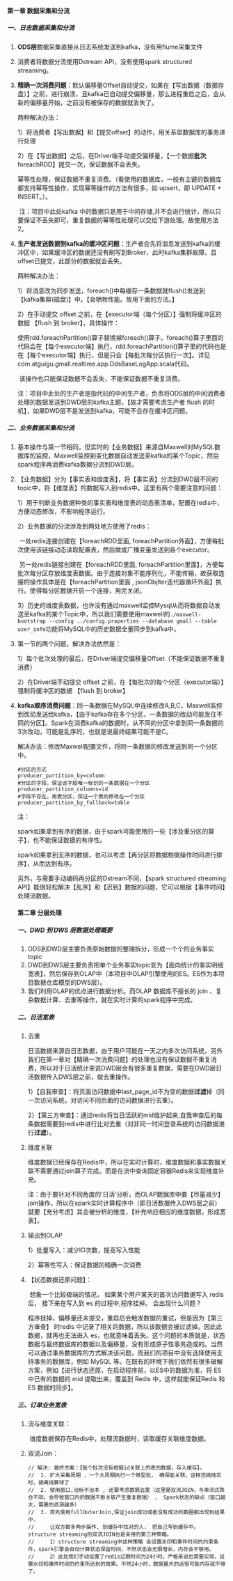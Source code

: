 #### 第一章 数据采集和分流

##### 一、日志数据采集和分流

1. **ODS层**数据采集直接从日志系统发送到kafka，没有用flume采集文件

2. 消费者将数据分流使用Dstream API，没有使用spark structured streaming。

3. **精确一次消费问题**：默认偏移量Offset自动提交，如果在【写出数据（数据存盘）】之前，进行崩溃，且kafka已自动提交偏移量，那么进程重启之后，会从新的偏移量开始，之前没有被保存的数据就丢失了。

   两种解决办法：

   1）将消费者【写出数据】和【提交offset】的动作，用关系型数据库的事务进行处理

   2）在【写出数据】之后，在Driver端手动提交偏移量，【一个数据**批次**foreachRDD】提交一次，保证数据不会丢失。

   ​      幂等性处理，保证数据不重复消费。（看使用的数据库，一般有主键的数据库都支持幂等性操作，实现幂等操作的方法有很多，如 upsert，即 UPDATE + INSERT。）。

   ​      注：项目中此处kafka 中的数据只是用于中间存储,并不会进行统计，所以只要保证不丢失即可，重复数据的幂等性处理可以交给下游处理。故使用方法2。

4. **生产者发送数据到kafka的缓冲区问题**：生产者会先将消息发送到kafka的缓冲区中，如果缓冲区的数据还没有刷写到Broker，此时kafka集群故障，且offset已提交，此部分的数据就会丢失。

   两种解决办法：

   1）将消息改为同步发送，foreach()中每缓存一条数据就flush()发送到【kafka集群(磁盘)】中。【会牺牲性能。故用下面的方法。】

   2）在手动提交 offset 之前，在【executor端（每个分区）】强制将缓冲区的数据 【flush 到 broker】，具体操作：

   ​	  使用rdd.foreachPartition()算子替换掉foreach()算子。foreach()算子里面的代码会在【每个executor端】执行，rdd.foreachPartition()算子里的代码也是在【每个executor端】执行，但是只会【每批次每分区执行一次】。详见com.atguigu.gmall.realtime.app.OdsBaseLogApp.scala代码。

   ​	该操作也只能保证数据不会丢失，不能保证数据不重复消费。
   
   注：项目中此处的生产者是指代码的中间生产者，负责将ODS层的中间消费者处理的数据发送到DWD层的kafka主题，【故才需要考虑生产者 flush 的时机】，如果DWD层不是发送到kafka，可能不会存在缓冲区问题。

##### 二、业务数据采集和分流

1. 基本操作与第一节相同，但实时的【业务数据】来源自Maxwell对MySQL数据库的监控，Maxwell监控到变化数据自动发送至kafka的某个Topic，然后spark程序再消费kafka数据分流到DWD层。

2. 【业务数据】分为【事实表和维度表】，将【事实表】分流到DWD层不同的topic中，将【维度表】的数据写入到redis中。这里有两个需要注意的问题：

   1）用于判断业务数据种类的事实表和维度表的动态表清单，配置在redis中，方便动态修改，不影响程序运行。

   2）业务数据的分流涉及到两处地方使用了redis：

   ​	  一处redis连接创建在【foreachRDD里面, foreachPartition外面】，方便每批次使用该链接动态读取配置表，然后做成广播变量发送到各个executor。

   ​	  另一处redis链接创建在【foreachRDD里面, foreachPartition里面】，方便每批次每分区存放维度表数据。由于连接对象不能序列化，不能传输，故获取连接的操作具体是在【foreachPartition里面 , jsonObjIter迭代器循环外面】执行。使得每分区数据开启一个连接，用完关闭。

   3）历史的维度表数据，也许没有通过maxwell监控Mysql从而将数据自动发送至kafka的某个Topic中，所以我们需要使用maxwell的`./maxwell-bootstrap --config ../config.properties --database gmall --table user_info`功能将MySQL中的历史数据全量同步到kafka中。

3. 第一节的两个问题，解决办法依然是：

   1）每个批次处理的最后，在Driver端提交偏移量Offset（不能保证数据不重复消费）

   2）在Driver端手动提交 offset 之前，在【每批次的每个分区（executor端）】强制将缓冲区的数据 【flush 到 broker】

4. **kafka顺序消费问题**：同一条数据在MySQL中连续修改A,B,C，Maxwell监控到改动发送给kafka，【由于kafka存在多个分区，一条数据的改动可能发往不同的分区】。Spark在消费kafka的数据时，从不同的分区中拿到同一条数据的3次改动，可能是乱序的，也就是说最终结果可能不是C。

   解决办法：修改Maxwell配置文件，将同一条数据的修改发送到同一个分区中。

   ~~~shell
   #分区的方式
   producer_partition_by=column
   #分区的字段，保证该字段唯一标识的一条数据在一个分区
   producer_partition_columns=id
   #字段不存在，用表分区，保证一个表的修改在一个分区
   producer_partition_by_fallback=table
   ~~~

   注：

   spark如果拿到有序的数据，由于spark可能使用的一些【涉及重分区的算子】，也不能保证数据的有序性。

   spark如果拿到无序的数据，也可以考虑【再分区将数据根据操作时间进行排序】，从而达到有序。

   另外，与需要手动编码再分区的Dstream不同，【spark structured streaming API】能很轻松解决【乱序】和【迟到】数据的问题，它可以根据【事件时间】处理流数据。
   
   #### 第二章 分层处理
   
   ##### 一、DWD 到 DWS 层数据处理概要
   
   1. ODS到DWD层主要负责原始数据的整理拆分，形成一个个的业务事实topic
   2. DWD到DWS层主要负责把单个业务事实topic变为【面向统计的事实明细宽表】，然后保存到OLAP中（本项目中OLAP引擎使用的ES。ES作为本项目数据仓库模型的DWS层）。
   3. 我们利用OLAP的优点进行数据分析。而OLAP 数据库不擅长的 join 、复杂数据计算、去重等操作，就在实时计算的spark程序中完成。
   
   ##### 二、日活宽表
   
   1. 去重
   
      日活数据来源自日志数据，由于用户可能在一天之内多次访问系统，另外我们在第一章对【精确一次消费问题】的处理也没有保证数据不重复消费，所以对于日活统计来说DWD层会有很多重复数据，需要在DWD层日活数据传入DWS层之前，做去重操作。
   
      1）【自我审查】：将页面访问数据中last_page_id不为空的数据**过滤**掉（同一次访问系统，对访问不同页面的访问数据进行去重）。
   
      2）【第三方审查】：通过redis将当日活跃的mid维护起来,自我审查后的每条数据需要到redis中进行比对去重（对非同一时间登录系统的访问数据进行**过滤**）。
   
   2. 维度关联
   
      ​		维度数据已经保存在Redis中，所以在实时计算时，维度数据和事实数据关联不需要通过join算子完成。而是在流中查询固定容器Redis来实现维度补充。
   
      ​		注：由于要针对不同角度的‘日活’分析，而OLAP数据库中要【尽量减少】join操作，所以在spark实时计算程序中（即日活数据传入DWS层之前）就要【充分考虑】其会被分析的维度，【补充响应相应的维度数据，形成宽表】。
   
   3. 输出到OLAP
   
      1）批量写入：减少IO次数，提高写入性能
   
      2）幂等性写入：保证数据的精确一次消费
   
   4. 【状态数据还原问题】：
   
      ​		想象一个比较极端的情况， 如果某个用户某天的首次访问数据写入 redis 后， 接下来在写入到 es 的过程中,程序挂掉。 会出现什么问题 ?
   
      ​		程序挂掉，偏移量还未提交，重启后会触发数据的重试，但是因为【第三方审查】 时redis 中记录了相关的数据，所以该数据会被过滤掉。因此此数据，就再也无法进入 es，也就意味着丢失。这个问题的本质就是，状态数据与最终数据库的数据以及偏移量，没有形成原子性事务造成的。当然可以通过事务数据库的方式解决该问题，而我们的项目中没有选择使用支持事务的数据库，例如 MySQL 等。在既有的环境下我们依然有很多破解方案，例如【进行状态还原，在启动程序前，以ES中的数据为准，将 ES 中已有的数据的 mid 提取出来，覆盖到 Redis 中，这样就能保证Redis 和 ES 数据的同步】。
   
   ##### 三、订单业务宽表
   
   1. 流与维度关联：
   
      ​		维度数据保存在Redis中，处理流数据时，读取缓存关联维度数据。
   
   2. 双流Join：
   
      ```
      // 解决: 最终方案：【每个批次没有根据id关联上的表的数据，存入缓存】。
      //  1. 扩大采集周期 ，一个大周期执行一个微型批， 确保能关联。这样还搞啥实时，搞离线算球了
      //  2. 使用窗口,治标不治本 , 还要考虑数据去重（这里是双流JOIN，与单流式聚合不同，会导致窗口内的数据不断关联产生重复数据） 、 Spark状态的缺点（窗口越大，需要的资源越多）
      //  3. 首先使用fullOuterJoin,保证join成功或者没有成功的数据都出现到结果中.
      //     让双方都多两步操作, 到缓存中找对的人， 把自己写到缓存中。structure streaming的双流JOIN也是采用的第三种策略。
      //     1）structure streaming中这种策略 会设置水印和事件时间的约束条件，spark引擎会自动计算状态保留时间，不然状态会无限增长，内存会不够用。
      //     2）此处我们手动设置了redis过期时间为24小时。严格来说也需要实现，设置水印和事件时间的约束所达到的效果。不然24小时，数据量大的话很可能内存就不够了。
      ```
